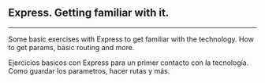 ## Express. Getting familiar with it.

------

Some basic exercises with Express to get familiar with the technology.
How to get params, basic routing and more.

Ejercicios basicos con Express para un primer contacto con la tecnología. 
Como guardar los parametros, hacer rutas y más.